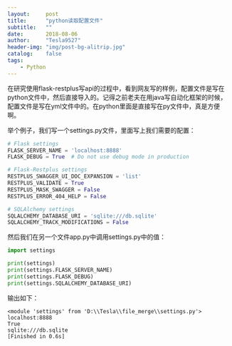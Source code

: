 ```yaml
---
layout:     post
title:      "python读取配置文件"
subtitle:   ""
date:       2018-08-06
author:     "Tesla9527"
header-img: "img/post-bg-alitrip.jpg"
catalog:    false
tags:
    - Python
---
```


在研究使用flask-restplus写api的过程中，看到网友写的样例，配置文件是写在python文件中，然后直接导入的。记得之前老夫在用java写自动化框架的时候，配置文件是写在yml文件中的。在python里面是直接写在py文件中，真是方便啊。

举个例子，我们写一个settings.py文件，里面写上我们需要的配置：
```python
# Flask settings
FLASK_SERVER_NAME = 'localhost:8888'
FLASK_DEBUG = True  # Do not use debug mode in production

# Flask-Restplus settings
RESTPLUS_SWAGGER_UI_DOC_EXPANSION = 'list'
RESTPLUS_VALIDATE = True
RESTPLUS_MASK_SWAGGER = False
RESTPLUS_ERROR_404_HELP = False

# SQLAlchemy settings
SQLALCHEMY_DATABASE_URI = 'sqlite:///db.sqlite'
SQLALCHEMY_TRACK_MODIFICATIONS = False
```

然后我们在另一个文件app.py中调用settings.py中的值：
```python
import settings

print(settings)
print(settings.FLASK_SERVER_NAME)
print(settings.FLASK_DEBUG)
print(settings.SQLALCHEMY_DATABASE_URI)
```

输出如下：
```
<module 'settings' from 'D:\\Tesla\\file_merge\\settings.py'>
localhost:8888
True
sqlite:///db.sqlite
[Finished in 0.6s]
```
